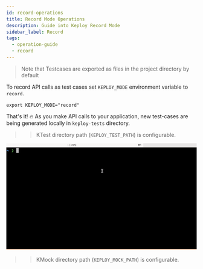 ```yaml
---
id: record-operations
title: Record Mode Operations
description: Guide into Keploy Record Mode
sidebar_label: Record
tags:
  - operation-guide
  - record
---
```


> Note that Testcases are exported as files in the project directory by default


To record API calls as test cases set `KEPLOY_MODE` environment variable to `record`.

```
export KEPLOY_MODE="record"
```

That's it! 🔥 As you make API calls to your application, new test-cases are being generated locally in  `keploy-tests` directory.

>> KTest directory path (`KEPLOY_TEST_PATH`) is configurable. 

![Record Tests and Mocks](../../static/gif/record-tc.gif "Record Tests and Mocks")

>> KMock directory path (`KEPLOY_MOCK_PATH`) is configurable.